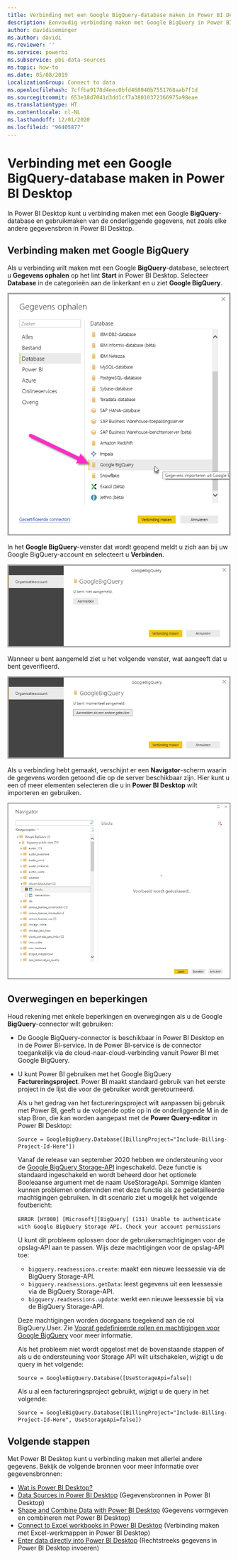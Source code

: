 ```yaml
---
title: Verbinding met een Google BigQuery-database maken in Power BI Desktop
description: Eenvoudig verbinding maken met Google BigQuery in Power BI Desktop en het gebruiken
author: davidiseminger
ms.author: davidi
ms.reviewer: ''
ms.service: powerbi
ms.subservice: pbi-data-sources
ms.topic: how-to
ms.date: 05/08/2019
LocalizationGroup: Connect to data
ms.openlocfilehash: 7cffba9178d4eec0bfd468040b7551768aab7f1d
ms.sourcegitcommit: 653e18d7041d3dd1cf7a38010372366975a98eae
ms.translationtype: HT
ms.contentlocale: nl-NL
ms.lasthandoff: 12/01/2020
ms.locfileid: "96405877"
---
```

# <a name="connect-to-a-google-bigquery-database-in-power-bi-desktop"></a>Verbinding met een Google BigQuery-database maken in Power BI Desktop
In Power BI Desktop kunt u verbinding maken met een Google **BigQuery**-database en gebruikmaken van de onderliggende gegevens, net zoals elke andere gegevensbron in Power BI Desktop.

## <a name="connect-to-google-bigquery"></a>Verbinding maken met Google BigQuery
Als u verbinding wilt maken met een Google **BigQuery**-database, selecteert u **Gegevens ophalen** op het lint **Start** in Power BI Desktop. Selecteer **Database** in de categorieën aan de linkerkant en u ziet **Google BigQuery**.

![Dialoogvenster Gegevens ophalen voor Google BigQuery](media/desktop-connect-bigquery/connect_bigquery_01.png)

In het **Google BigQuery**-venster dat wordt geopend meldt u zich aan bij uw Google BigQuery-account en selecteert u **Verbinden**.

![Aanmelden bij Google BigQuery](media/desktop-connect-bigquery/connect_bigquery_02.png)

Wanneer u bent aangemeld ziet u het volgende venster, wat aangeeft dat u bent geverifieerd. 

![Aangemeld bij Google](media/desktop-connect-bigquery/connect_bigquery_02b.png)

Als u verbinding hebt gemaakt, verschijnt er een **Navigator**-scherm waarin de gegevens worden getoond die op de server beschikbaar zijn. Hier kunt u een of meer elementen selecteren die u in **Power BI Desktop** wilt importeren en gebruiken.

![Gegevens uit Google BigQuery](media/desktop-connect-bigquery/connect_bigquery_03.png)

## <a name="considerations-and-limitations"></a>Overwegingen en beperkingen
Houd rekening met enkele beperkingen en overwegingen als u de Google **BigQuery**-connector wilt gebruiken:

* De Google BigQuery-connector is beschikbaar in Power BI Desktop en in de Power BI-service. In de Power BI-service is de connector toegankelijk via de cloud-naar-cloud-verbinding vanuit Power BI met Google BigQuery.

* U kunt Power BI gebruiken met het Google BigQuery **Factureringsproject**. Power BI maakt standaard gebruik van het eerste project in de lijst die voor de gebruiker wordt geretourneerd. 

  Als u het gedrag van het factureringsproject wilt aanpassen bij gebruik met Power BI, geeft u de volgende optie op in de onderliggende M in de stap Bron, die kan worden aangepast met de **Power Query-editor** in Power BI Desktop:

  ```
  Source = GoogleBigQuery.Database([BillingProject="Include-Billing-Project-Id-Here"])
  ```

  Vanaf de release van september 2020 hebben we ondersteuning voor de [Google BigQuery Storage-API](https://cloud.google.com/bigquery/docs/reference/storage) ingeschakeld. Deze functie is standaard ingeschakeld en wordt beheerd door het optionele Booleaanse argument met de naam UseStorageApi. Sommige klanten kunnen problemen ondervinden met deze functie als ze gedetailleerde machtigingen gebruiken. In dit scenario ziet u mogelijk het volgende foutbericht:

  `ERROR [HY000] [Microsoft][BigQuery] (131) Unable to authenticate with Google BigQuery Storage API. Check your account permissions`

  U kunt dit probleem oplossen door de gebruikersmachtigingen voor de opslag-API aan te passen. Wijs deze machtigingen voor de opslag-API toe:

  - `bigquery.readsessions.create`: maakt een nieuwe leessessie via de BigQuery Storage-API.
  - `bigquery.readsessions.getData`: leest gegevens uit een leessessie via de BigQuery Storage-API.
  - `bigquery.readsessions.update`: werkt een nieuwe leessessie bij via de BigQuery Storage-API.

  Deze machtigingen worden doorgaans toegekend aan de rol BigQuery.User. Zie [Vooraf gedefinieerde rollen en machtigingen voor Google BigQuery](https://cloud.google.com/bigquery/docs/access-control) voor meer informatie.
  
  Als het probleem niet wordt opgelost met de bovenstaande stappen of als u de ondersteuning voor Storage API wilt uitschakelen, wijzigt u de query in het volgende:
  ```
  Source = GoogleBigQuery.Database([UseStorageApi=false])
  ```
  Als u al een factureringsproject gebruikt, wijzigt u de query in het volgende:
  ```
  Source = GoogleBigQuery.Database([BillingProject="Include-Billing-Project-Id-Here", UseStorageApi=false])
  ```

## <a name="next-steps"></a>Volgende stappen
Met Power BI Desktop kunt u verbinding maken met allerlei andere gegevens. Bekijk de volgende bronnen voor meer informatie over gegevensbronnen:

* [Wat is Power BI Desktop?](../fundamentals/desktop-what-is-desktop.md)
* [Data Sources in Power BI Desktop](desktop-data-sources.md) (Gegevensbronnen in Power BI Desktop)
* [Shape and Combine Data with Power BI Desktop](desktop-shape-and-combine-data.md) (Gegevens vormgeven en combineren met Power BI Desktop)
* [Connect to Excel workbooks in Power BI Desktop](desktop-connect-excel.md) (Verbinding maken met Excel-werkmappen in Power BI Desktop)   
* [Enter data directly into Power BI Desktop](desktop-enter-data-directly-into-desktop.md) (Rechtstreeks gegevens in Power BI Desktop invoeren)   
